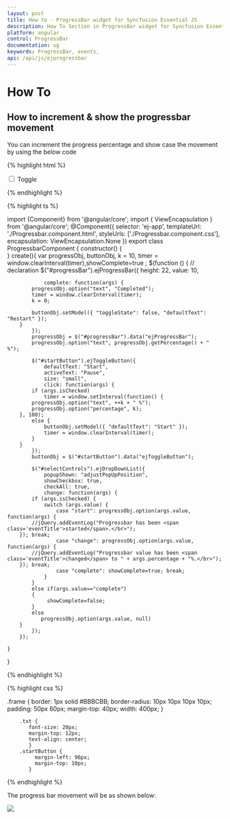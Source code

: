 ```yaml
---
layout: post
title: How to - ProgressBar widget for Syncfusion Essential JS
description: How To Section in ProgressBar widget for Syncfusion Essential JS
platform: angular
control: ProgressBar
documentation: ug
keywords: ProgressBar, events, 
api: /api/js/ejprogressbar
---
```


# How To

## How to increment & show the progressbar movement

You can increment the progress percentage and show case the movement by using the below code

{% highlight html %}

<div class="frame">
            <div class="control">
               <ej-progressbar id="progressBar"  height="20"  width="200" (create)="create()" > </ej-progressbar > 
            <div class="startButton">
                <input type="checkbox" id="startButton" />
                 <label for="startButton">Toggle</label>
            </div>
           </div>   
 </div> 

{% endhighlight %}

{% highlight ts %}

import {Component} from '@angular/core';
import { ViewEncapsulation } from '@angular/core';
@Component({
    selector: 'ej-app',
    templateUrl: './Progressbar.component.html',
    styleUrls: ['./Progressbar.component.css'],
    encapsulation: ViewEncapsulation.None
})
export class ProgressbarComponent {
    constructor() {           
    }
    create(){
	var progressObj, buttonObj, k = 10, timer = window.clearInterval(timer),showComplete=true ;
        $(function () {
            // declaration
            $("#progressBar").ejProgressBar({
                height: 22,
                value: 10,
               
                complete: function(args) {
            progressObj.option("text", "Completed");
            timer = window.clearInterval(timer);
            k = 0;
            
            buttonObj.setModel({ "toggleState": false, "defaultText": "Restart" });
        }
            });
            progressObj = $("#progressBar").data("ejProgressBar");
            progressObj.option("text", progressObj.getPercentage() + " %");

            $("#startButton").ejToggleButton({
                defaultText: "Start",
                activeText: "Pause",
                size: "small",
                click: function(args) {
            if (args.isChecked) 
                timer = window.setInterval(function() {
            progressObj.option("text", ++k + " %");
            progressObj.option("percentage", k);
        }, 100);
            else {
                buttonObj.setModel({ "defaultText": "Start" });
                timer = window.clearInterval(timer);
            }
        }
            });
            buttonObj = $("#startButton").data("ejToggleButton");

            $("#selectControls").ejDropDownList({
                popupShown: "adjustPopUpPosition",
                showCheckbox: true,
                checkAll: true,
                change: function(args) {
            if (args.isChecked) {
                switch (args.value) {
                    case "start": progressObj.option(args.value, function(args) {
            //jQuery.addEventLog("Progressbar has been <span class='eventTitle'>started</span>.</br>");
        }); break;
                    case "change": progressObj.option(args.value, function(args) {
            //jQuery.addEventLog("Progressbar value has been <span class='eventTitle'>changed</span> to " + args.percentage + "%.</br>");
        }); break;
                    case "complete": showComplete=true; break;
                }
            }
            else if(args.value=="complete") 
			{             
                 showComplete=false; 
            }
            else
			   progressObj.option(args.value, null)            
        }
            });
        });
	
	}
}

{% endhighlight %}

{% highlight css %}

 .frame {
            border: 1px solid #BBBCBB;
            border-radius: 10px 10px 10px 10px;
            padding: 50px 60px;
            margin-top: 40px;
            width: 400px;
            }
       
        .txt {
           font-size: 20px;
           margin-top: 12px;
           text-align: center;
           }
        .startButton {
             margin-left: 96px;
             margin-top: 10px;
           }

{% endhighlight %}

The progress bar movement will be as shown below:

![](HowTo_images/HowTo_img1.jpeg)

